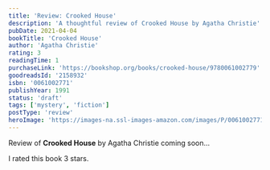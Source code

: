 ```yaml
---
title: 'Review: Crooked House'
description: 'A thoughtful review of Crooked House by Agatha Christie'
pubDate: 2021-04-04
bookTitle: 'Crooked House'
author: 'Agatha Christie'
rating: 3
readingTime: 1
purchaseLink: 'https://bookshop.org/books/crooked-house/9780061002779'
goodreadsId: '2158932'
isbn: '0061002771'
publishYear: 1991
status: 'draft'
tags: ['mystery', 'fiction']
postType: 'review'
heroImage: 'https://images-na.ssl-images-amazon.com/images/P/0061002771.01.L.jpg'
---
```


Review of **Crooked House** by Agatha Christie coming soon...

I rated this book 3 stars.